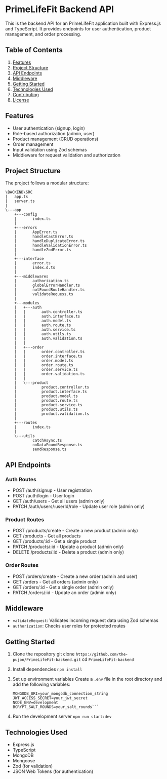 # PrimeLifeFit Backend API

This is the backend API for an PrimeLifeFit application built with Express.js and TypeScript. It provides endpoints for user authentication, product management, and order processing.

## Table of Contents

1. [Features](#features)
2. [Project Structure](#project-structure)
3. [API Endpoints](#api-endpoints)
4. [Middleware](#middleware)
5. [Getting Started](#getting-started)
6. [Technologies Used](#technologies-used)
7. [Contributing](#contributing)
8. [License](#license)

## Features

- User authentication (signup, login)
- Role-based authorization (admin, user)
- Product management (CRUD operations)
- Order management
- Input validation using Zod schemas
- Middleware for request validation and authorization

## Project Structure

The project follows a modular structure:

```
\BACKEND\SRC
|   app.ts
|   server.ts
|
\---app
    +---config
    |       index.ts
    |
    +---errors
    |       AppError.ts
    |       handleCastError.ts
    |       handleDuplicateError.ts
    |       handleValidationError.ts
    |       handleZodError.ts
    |
    +---interface
    |       error.ts
    |       index.d.ts
    |
    +---middlewares
    |       authorization.ts
    |       globalErrorHandler.ts
    |       notFoundRouteHandler.ts
    |       validateRequess.ts
    |
    +---modules
    |   +---auth
    |   |       auth.controller.ts
    |   |       auth.interface.ts
    |   |       auth.model.ts
    |   |       auth.route.ts
    |   |       auth.service.ts
    |   |       auth.utils.ts
    |   |       auth.validation.ts
    |   |
    |   +---order
    |   |       order.controller.ts
    |   |       order.interface.ts
    |   |       order.model.ts
    |   |       order.route.ts
    |   |       order.service.ts
    |   |       order.validation.ts
    |   |
    |   \---product
    |           product.controller.ts
    |           product.interface.ts
    |           product.model.ts
    |           product.route.ts
    |           product.service.ts
    |           product.utils.ts
    |           product.validation.ts
    |
    +---routes
    |       index.ts
    |
    \---utils
            catchAsync.ts
            noDataFoundResponse.ts
            sendResponse.ts
```

## API Endpoints

### Auth Routes

- POST /auth/signup - User registration
- POST /auth/login - User login
- GET /auth/users - Get all users (admin only)
- PATCH /auth/users/:userId/role - Update user role (admin only)

### Product Routes

- POST /products/create - Create a new product (admin only)
- GET /products - Get all products
- GET /products/:id - Get a single product
- PATCH /products/:id - Update a product (admin only)
- DELETE /products/:id - Delete a product (admin only)

### Order Routes

- POST /orders/create - Create a new order (admin and user)
- GET /orders - Get all orders (admin only)
- GET /orders/:id - Get a single order (admin only)
- PATCH /orders/:id - Update an order (admin only)

## Middleware

- `validateRequest`: Validates incoming request data using Zod schemas
- `authorization`: Checks user roles for protected routes

## Getting Started

1. Clone the repository
   git clone `https://github.com/the-pujon/PrimeLifeFit-backend.git`
   cd `PrimeLifeFit-backend`

2. Install dependencies
   `npm install`

3. Set up environment variables
   Create a `.env` file in the root directory and add the following variables:

   ````PORT=50000
   MONGODB_URI=your_mongodb_connection_string
   JWT_ACCESS_SECRET=your_jwt_secret
   NODE_ENV=development
   BCRYPT_SALT_ROUNDS=your_salt_rounds```

   ````

4. Run the development server
   `npm run start:dev`

## Technologies Used

- Express.js
- TypeScript
- MongoDB
- Mongoose
- Zod (for validation)
- JSON Web Tokens (for authentication)
